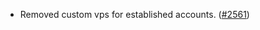 - Removed custom vps for established accounts.
  ([\#2561](https://github.com/anoma/namada/pull/2561))